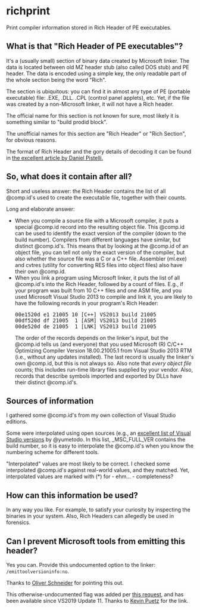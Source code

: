 # richprint
Print compiler information stored in Rich Header of PE executables.

## What is that "Rich Header of PE executables"?
It's a (usually small) section of binary data created by Microsoft linker.
The data is located between old MZ header stub (also called DOS stub) and
PE header. The data is encoded using a simple key, the only readable
part of the whole section being the word "Rich".

The section is ubiquitous: you can find it in almost any type of PE
(portable executable) file: .EXE, .DLL. .CPL (control panel applets), etc.
Yet, if the file was created by a non-Microsoft linker, it will not have
a Rich header.

The official name for this section is not known for sure, most likely it
is something similar to "build prodid block".

The unofficial names for this section are "Rich Header" or "Rich Section",
for obvious reasons.

The format of Rich Header and the gory details of decoding it can be found
in [the excellent article by Daniel Pistelli.](http://www.ntcore.com/files/richsign.htm)

## So, what does it contain after all?
Short and useless answer: the Rich Header contains the list of all @comp.id's
used to create the executable file, together with their counts.

Long and elaborate answer:
* When you compile a source file with a Microsoft compiler, it puts a special
  @comp.id record into the resulting object file. This @comp.id can be used to
  identify the exact version of the compiler (down to the build number).
  Compilers from different languages have similar, but distinct @comp.id's.
  This means that by looking at the @comp.id of an object file, you can tell
  not only the exact version of the compiler, but also whether the source file
  was a C or a C++ file. Assembler (ml.exe) and cvtres (utility for converting
  RES files into object files) also have their own @comp.id.
* When you link a program using Microsoft linker, it puts the list of
  all @comp.id's into the Rich Header, followed by a count of files. E.g., if
  your program was built from 10 C++ files and one ASM file, and you used
  Microsoft Visual Studio 2013 to compile and link it, you are likely to have
  the following records in your program's Rich Header:
  <pre>
  00e1520d e1 21005 10 [C++] VS2013 build 21005
  00df520d df 21005  1 [ASM] VS2013 build 21005
  00de520d de 21005  1 [LNK] VS2013 build 21005
  </pre>
  The order of the records depends on the linker's input, but the @comp.id
  tells us (and everyone) that you used Microsoft (R) C/C++ Optimizing Compiler Version 18.00.21005.1
  from Visual Studio 2013 RTM (i.e., without any updates installed).
  The last record is usually the linker's own @comp.id, but this is not always so.
  Also note that *every object file* counts; this includes run-time library
  files supplied by your vendor. Also, records that describe symbols imported
  and exported by DLLs have their distinct @comp.id's.

## Sources of information
I gathered some @comp.id's from my own collection of Visual Studio editions.

Some were interpolated using open sources (e.g., an
[excellent list of Visual Studio versions](https://dev.to/yumetodo/list-of-mscver-and-mscfullver-8nd)
by @yumetodo. In this list, _MSC_FULL_VER contains the build number, so it is
easy to interpolate the @comp.id's when you know the numbering scheme for
different tools.

"Interpolated" values are most likely to be correct. I checked some interpolated
@comp.id's against real-world values, and they matched. Yet, interpolated
values are marked with (*) for - ehm... - completeness?

## How can this information be used?
In any way you like. For example, to satisfy your curiosity by inspecting the binaries in your system.
Also, Rich Headers can allegedly be used in forensics.

## Can I prevent Microsoft tools from emitting this header?
Yes you can. Provide this undocumented option to the linker: `/emittoolversioninfo:no`.

Thanks to [Oliver Schneider](https://github.com/assarbad) for pointing this out.

This otherwise-undocumented flag was added per
[this request](https://developercommunity.visualstudio.com/t/add-linker-option-to-strip-rich-stamp-from-exe-hea/740443),
and has been available since VS2019 Update 11. Thanks to [Kevin Puetz](https://github.com/puetzk) for the link.
